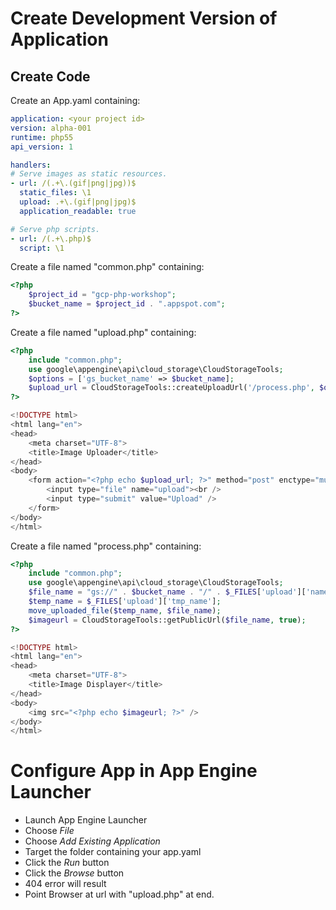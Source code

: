 # Create Development Version of Application

## Create Code
Create an App.yaml containing:
~~~~yaml
application: <your project id>
version: alpha-001
runtime: php55
api_version: 1

handlers:
# Serve images as static resources.
- url: /(.+\.(gif|png|jpg))$
  static_files: \1
  upload: .+\.(gif|png|jpg)$
  application_readable: true

# Serve php scripts.
- url: /(.+\.php)$
  script: \1

  ~~~~

Create a file named "common.php" containing:
~~~~php
<?php
    $project_id = "gcp-php-workshop";
    $bucket_name = $project_id . ".appspot.com";
?>
~~~~

Create a file named "upload.php" containing:
~~~~php
<?php
    include "common.php";
    use google\appengine\api\cloud_storage\CloudStorageTools;
    $options = ['gs_bucket_name' => $bucket_name];
    $upload_url = CloudStorageTools::createUploadUrl('/process.php', $options);
?>

<!DOCTYPE html>
<html lang="en">
<head>
    <meta charset="UTF-8">
    <title>Image Uploader</title>
</head>
<body>
    <form action="<?php echo $upload_url; ?>" method="post" enctype="multipart/form-data">
        <input type="file" name="upload"><br />
        <input type="submit" value="Upload" />
    </form>
</body>
</html>
~~~~

Create a file named "process.php" containing:
~~~~php
<?php
    include "common.php";
    use google\appengine\api\cloud_storage\CloudStorageTools;
    $file_name = "gs://" . $bucket_name . "/" . $_FILES['upload']['name'];
    $temp_name = $_FILES['upload']['tmp_name'];
    move_uploaded_file($temp_name, $file_name);
    $imageurl = CloudStorageTools::getPublicUrl($file_name, true);
?>

<!DOCTYPE html>
<html lang="en">
<head>
    <meta charset="UTF-8">
    <title>Image Displayer</title>
</head>
<body>
    <img src="<?php echo $imageurl; ?>" />
</body>
</html>
~~~~



# Configure App in App Engine Launcher
* Launch App Engine Launcher
* Choose *File* 
* Choose *Add Existing Application*
* Target the folder containing your app.yaml
* Click the *Run* button
* Click the *Browse* button
* 404 error will result
* Point Browser at url with "upload.php" at end.